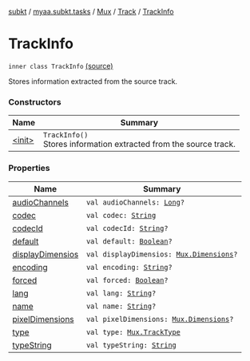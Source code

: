 [subkt](../../../../index.md) / [myaa.subkt.tasks](../../../index.md) / [Mux](../../index.md) / [Track](../index.md) / [TrackInfo](./index.md)

# TrackInfo

`inner class TrackInfo` [(source)](https://github.com/Myaamori/SubKt/blob/0.1.13/src/main/kotlin/myaa/subkt/tasks/muxtask.kt#L172)

Stores information extracted from the source track.

### Constructors

| Name | Summary |
|---|---|
| [&lt;init&gt;](-init-.md) | `TrackInfo()`<br>Stores information extracted from the source track. |

### Properties

| Name | Summary |
|---|---|
| [audioChannels](audio-channels.md) | `val audioChannels: `[`Long`](https://kotlinlang.org/api/latest/jvm/stdlib/kotlin/-long/index.html)`?` |
| [codec](codec.md) | `val codec: `[`String`](https://kotlinlang.org/api/latest/jvm/stdlib/kotlin/-string/index.html) |
| [codecId](codec-id.md) | `val codecId: `[`String`](https://kotlinlang.org/api/latest/jvm/stdlib/kotlin/-string/index.html)`?` |
| [default](default.md) | `val default: `[`Boolean`](https://kotlinlang.org/api/latest/jvm/stdlib/kotlin/-boolean/index.html)`?` |
| [displayDimensios](display-dimensios.md) | `val displayDimensios: `[`Mux.Dimensions`](../../-dimensions/index.md)`?` |
| [encoding](encoding.md) | `val encoding: `[`String`](https://kotlinlang.org/api/latest/jvm/stdlib/kotlin/-string/index.html)`?` |
| [forced](forced.md) | `val forced: `[`Boolean`](https://kotlinlang.org/api/latest/jvm/stdlib/kotlin/-boolean/index.html)`?` |
| [lang](lang.md) | `val lang: `[`String`](https://kotlinlang.org/api/latest/jvm/stdlib/kotlin/-string/index.html)`?` |
| [name](name.md) | `val name: `[`String`](https://kotlinlang.org/api/latest/jvm/stdlib/kotlin/-string/index.html)`?` |
| [pixelDimensions](pixel-dimensions.md) | `val pixelDimensions: `[`Mux.Dimensions`](../../-dimensions/index.md)`?` |
| [type](type.md) | `val type: `[`Mux.TrackType`](../../-track-type/index.md) |
| [typeString](type-string.md) | `val typeString: `[`String`](https://kotlinlang.org/api/latest/jvm/stdlib/kotlin/-string/index.html) |
